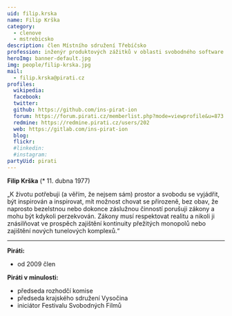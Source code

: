 ```yaml
---
uid: filip.krska
name: Filip Krška
category:
  - clenove
  - mstrebicsko
description: člen Místního sdružení Třebíčsko
profession: inženýr produktových zážitků v oblasti svobodného software
heroImg: banner-default.jpg
img: people/filip-krska.jpg
mail:
  - filip.krska@pirati.cz
profiles:
  wikipedia:
  facebook:
  twitter: 
  github: https://github.com/ins-pirat-ion
  forum: https://forum.pirati.cz/memberlist.php?mode=viewprofile&u=873
  redmine: https://redmine.pirati.cz/users/202
  web: https://gitlab.com/ins-pirat-ion
  blog:
  flickr:
  #linkedin:
  #instagram:
partyUid: pirati
---
```


**Filip Krška** (* 11. dubna 1977)

„K životu potřebuji (a věřím, že nejsem sám) prostor a svobodu se vyjádřit, být inspirován a inspirovat, mít možnost chovat se přirozeně, bez obav, že naprosto bezelstnou nebo dokonce záslužnou činností porušuji zákony a mohu být kdykoli perzekvován. Zákony musí respektovat realitu a nikoli ji znásilňovat ve prospěch zajištění kontinuity přežitých monopolů nebo zajištění nových tunelových komplexů.“

---
**Piráti:**
* od 2009 člen

**Piráti v minulosti:**
* předseda rozhodčí komise
* předseda krajského sdružení Vysočina
* iniciátor Festivalu Svobodných Filmů
